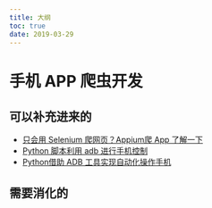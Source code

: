 ```yaml
---
title: 大纲
toc: true
date: 2019-03-29
---
```

# 手机 APP 爬虫开发


## 可以补充进来的

- [只会用 Selenium 爬网页？Appium爬 App 了解一下](https://juejin.im/post/5ad4582f51882510fd4017eb)
- [Python 脚本利用 adb 进行手机控制](http://www.cnblogs.com/moying-wq/p/10001248.html)
- [Python借助 ADB 工具实现自动化操作手机](http://www.cnblogs.com/zhuminghui/p/10457147.html)

## 需要消化的
